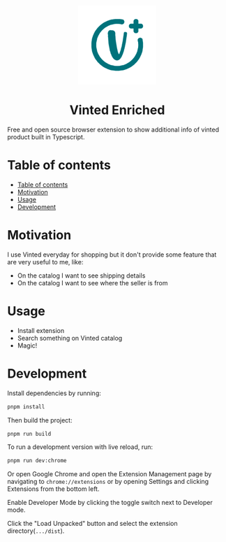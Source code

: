 <p align="center">
  <img width="180" src="logo.png" />
</p>
<h1 align="center">
 Vinted Enriched
</h1>

Free and open source browser extension to show additional info of vinted product built in Typescript.

# Table of contents

- [Table of contents](#table-of-contents)
- [Motivation](#motivation)
- [Usage](#usage)
- [Development](#development)

# Motivation

I use Vinted everyday for shopping but it don't provide some feature that are very useful to me, like:

- On the catalog I want to see shipping details
- On the catalog I want to see where the seller is from

# Usage

- Install extension
- Search something on Vinted catalog
- Magic!

# Development

Install dependencies by running:

```sh
pnpm install
```

Then build the project:

```sh
pnpm run build
```

To run a development version with live reload, run:

```sh
pnpm run dev:chrome
```

Or open Google Chrome and open the Extension Management page by navigating to `chrome://extensions` or by opening Settings and clicking Extensions from the bottom left.

Enable Developer Mode by clicking the toggle switch next to Developer mode.

Click the "Load Unpacked" button and select the extension directory(`.../dist`).
